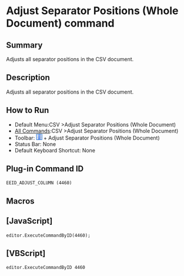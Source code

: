 # Adjust Separator Positions (Whole Document) command

## Summary

Adjusts all separator positions in the CSV document.

## Description

Adjusts all separator positions in the CSV document.

## How to Run

- Default Menu:CSV \>Adjust Separator Positions (Whole Document)
- [All Commands](../tools/all_commands):CSV \>Adjust Separator Positions (Whole Document)
- Toolbar: ![](../../images/columns_separators.gif) \+ Adjust Separator Positions (Whole Document)
- Status Bar: None
- Default Keyboard Shortcut: None

## Plug-in Command ID

```
EEID_ADJUST_COLUMN (4460)
```

## Macros

## \[JavaScript\]

```
editor.ExecuteCommandByID(4460);
```

## \[VBScript\]

```
editor.ExecuteCommandByID 4460
```
